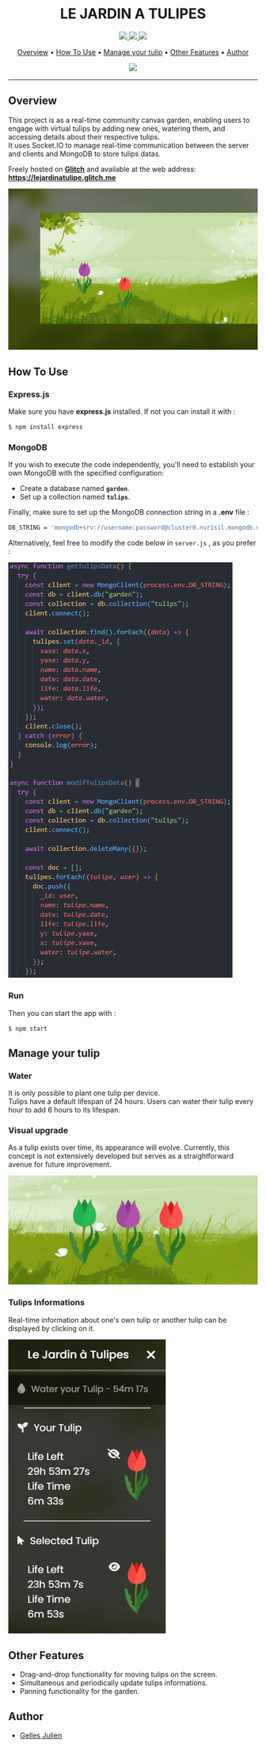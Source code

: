 <h1 align="center">
LE JARDIN A TULIPES
</h1>

<p align="center">
<a href="https://developer.mozilla.org/en-US/docs/Web/JavaScript">
<img src="https://img.shields.io/badge/JavaScript-F7DF1E?style=for-the-badge&logo=javascript&logoColor=black">
</a>
<a href="https://expressjs.com">
<img src="https://img.shields.io/badge/Express.js-404D59?style=for-the-badge">
</a>
<a href="https://www.mongodb.com/">
<img src="https://img.shields.io/badge/MongoDB-4EA94B?style=for-the-badge&logo=mongodb&logoColor=white">
</a>
</p>

<p align="center">
<a href="#overview">Overview</a> • <a href="#how-to-use">How To Use</a> • <a href="#manage-your-tulip">Manage your tulip</a> • <a href="#other-features">Other Features</a> • <a href="#author">Author</a><br>
</p>

<p align="center">
<img src="https://cdn.glitch.global/8c20220c-af71-4768-a86a-e5f46714c3b4/tulipe.png?v=1677883683788">
</p>

---

## Overview

This project is as a real-time community canvas garden, enabling users to engage with virtual tulips by adding new ones, watering them, and accessing details about their respective tulips.<br>
It uses Socket.IO to manage real-time communication between the server and clients and MongoDB to store tulips datas.

Freely hosted on **[Glitch](https://glitch.com/)** and available at the web address: **https://lejardinatulipe.glitch.me**

<img src="img/garden.jpg">

## How To Use

### Express.js

Make sure you have **express.js** installed. If not you can install it with :

```bash
$ npm install express
```

### MongoDB

If you wish to execute the code independently, you'll need to establish your own MongoDB with the specified configuration:

- Create a database named **`garden`**.
- Set up a collection named **`tulips`**.

Finally, make sure to set up the MongoDB connection string in a **.env** file :

```bash
DB_STRING = 'mongodb+srv://username:password@cluster0.nvr1sil.mongodb.net/?retryWrites=true&w=majority' #Write here your own MongoDB URI connection string
```

Alternatively, feel free to modify the code below in `server.js` , as you prefer :

<img src="img/mongoSetup.jpg">

### Run

Then you can start the app with :

```bash
$ npm start
```

## Manage your tulip

### Water

It is only possible to plant one tulip per device.<br>
Tulips have a default lifespan of 24 hours.
Users can water their tulip every hour to add 6 hours to its lifespan.

### Visual upgrade

As a tulip exists over time, its appearance will evolve. Currently, this concept is not extensively developed but serves as a straightforward avenue for future improvement.

<img src="img/tulipes.jpg">

### Tulips Informations

Real-time information about one's own tulip or another tulip can be displayed by clicking on it.

<img src="img/stats.jpg">

## Other Features

- Drag-and-drop functionality for moving tulips on the screen.
- Simultaneous and periodically update tulips informations.
- Panning functionality for the garden.

## Author

- [Gelles Julien](https://www.github.com/julien-gelles)

